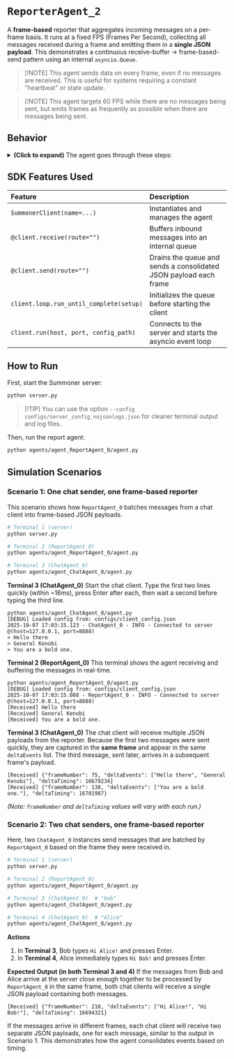 # `ReporterAgent_2`

A **frame-based** reporter that aggregates incoming messages on a per-frame basis. It runs at a fixed FPS (Frames Per Second), collecting all messages received during a frame and emitting them in a **single JSON payload**. This demonstrates a continuous receive-buffer → frame-based-send pattern using an internal `asyncio.Queue`.

> [\!NOTE]
> This agent sends data on every frame, even if no messages are received. This is useful for systems requiring a constant "heartbeat" or state update.

> [\!NOTE]
> This agent targets 60 FPS while there are no messages being sent, but emits frames as frequently as possible when there are messages being sent.

## Behavior

<details>
<summary><b>(Click to expand)</b> The agent goes through these steps:</summary>
<br>

1.  On startup, `setup()` creates an internal `asyncio.Queue` named `message_buffer`.
2.  The receive handler (`@client.receive(route="")`):
      * Extracts `content` from a dict payload if present, otherwise treats the inbound object as the message string.
      * Enqueues the string into `message_buffer`.
      * Prints `\r[Received]` followed by the message.
3.  The send handler (`@client.send(route="")`):
      * Operates on a continuous loop, targeting **60 FPS**.
      * On each frame, it non-blockingly drains all messages that have accumulated in the queue since the last frame.
      * It constructs a dictionary containing:
          * `frameNumber`: An integer counter for the current frame.
          * `deltaEvents`: A list of the string messages collected during the frame. This list is empty if no messages were received.
          * `deltaTiming`: The elapsed time for the frame in nanoseconds.
      * It returns this dictionary as a **JSON string**.
      * It then sleeps for the remainder of the frame's time slice (e.g., \~16.67ms for 60 FPS) before starting the next frame.
4.  Step 3 repeats at the target FPS until the client is stopped (e.g., Ctrl+C).

> 💡 **Tip:**
> **Adjustable Frame Rate.** The agent's update rate is controlled by the `FPS` global variable. Change `FPS = 60` in the script to make it send updates more or less frequently.

</details>

## SDK Features Used

| Feature | Description |
| :--- | :--- |
| `SummonerClient(name=...)` | Instantiates and manages the agent |
| `@client.receive(route="")` | Buffers inbound messages into an internal queue |
| `@client.send(route="")` | Drains the queue and sends a consolidated JSON payload each frame |
| `client.loop.run_until_complete(setup)` | Initializes the queue before starting the client |
| `client.run(host, port, config_path)` | Connects to the server and starts the asyncio event loop |

## How to Run

First, start the Summoner server:

```bash
python server.py
```

> [\!TIP]
> You can use the option `--config configs/server_config_nojsonlogs.json` for cleaner terminal output and log files.

Then, run the report agent:

```bash
python agents/agent_ReportAgent_0/agent.py
```

## Simulation Scenarios

### Scenario 1: One chat sender, one frame-based reporter

This scenario shows how `ReportAgent_0` batches messages from a chat client into frame-based JSON payloads.

```bash
# Terminal 1 (server)
python server.py

# Terminal 2 (ReportAgent_0)
python agents/agent_ReportAgent_0/agent.py

# Terminal 3 (ChatAgent_0)
python agents/agent_ChatAgent_0/agent.py
```

**Terminal 3 (ChatAgent\_0)**
Start the chat client. Type the first two lines quickly (within \~16ms), press Enter after each, then wait a second before typing the third line.

```text
python agents/agent_ChatAgent_0/agent.py
[DEBUG] Loaded config from: configs/client_config.json
2025-10-07 17:03:15.123 - ChatAgent_0 - INFO - Connected to server @(host=127.0.0.1, port=8888)
> Hello there
> General Kenobi
> You are a bold one.
```

**Terminal 2 (ReportAgent\_0)**
This terminal shows the agent receiving and buffering the messages in real-time.

```text
python agents/agent_ReportAgent_0/agent.py
[DEBUG] Loaded config from: configs/client_config.json
2025-10-07 17:03:15.088 - ReportAgent_0 - INFO - Connected to server @(host=127.0.0.1, port=8888)
[Received] Hello there
[Received] General Kenobi
[Received] You are a bold one.
```

**Terminal 3 (ChatAgent\_0)**
The chat client will receive multiple JSON payloads from the reporter. Because the first two messages were sent quickly, they are captured in the **same frame** and appear in the same `deltaEvents` list. The third message, sent later, arrives in a subsequent frame's payload.

```text
[Received] {"frameNumber": 75, "deltaEvents": ["Hello there", "General Kenobi"], "deltaTiming": 16679234}
[Received] {"frameNumber": 138, "deltaEvents": ["You are a bold one."], "deltaTiming": 16701987}
```

*(Note: `frameNumber` and `deltaTiming` values will vary with each run.)*

### Scenario 2: Two chat senders, one frame-based reporter

Here, two `ChatAgent_0` instances send messages that are batched by `ReportAgent_0` based on the frame they were received in.

```bash
# Terminal 1 (server)
python server.py

# Terminal 2 (ReportAgent_0)
python agents/agent_ReportAgent_0/agent.py

# Terminal 3 (ChatAgent_0)  # "bob"
python agents/agent_ChatAgent_0/agent.py

# Terminal 4 (ChatAgent_0)  # "Alice"
python agents/agent_ChatAgent_0/agent.py
```

**Actions**

1.  In **Terminal 3**, Bob types `Hi Alice!` and presses Enter.
2.  In **Terminal 4**, Alice immediately types `Hi Bob!` and presses Enter.

**Expected Output (in both Terminal 3 and 4)**
If the messages from Bob and Alice arrive at the server close enough together to be processed by `ReportAgent_0` in the same frame, both chat clients will receive a single JSON payload containing both messages.

```text
[Received] {"frameNumber": 210, "deltaEvents": ["Hi Alice!", "Hi Bob!"], "deltaTiming": 16694321}
```

If the messages arrive in different frames, each chat client will receive two separate JSON payloads, one for each message, similar to the output in Scenario 1. This demonstrates how the agent consolidates events based on timing.